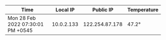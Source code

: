 | Time     | Local IP | Public IP | Temperature |
| ----------- | ----------- | ----------- | ----------- |
| Mon 28 Feb 2022 07:30:01 PM +0545      | 10.0.2.133     | 122.254.87.178  | 47.2° |
